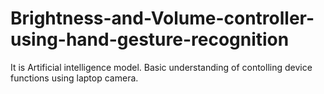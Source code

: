 # Brightness-and-Volume-controller-using-hand-gesture-recognition



It is Artificial intelligence model. Basic understanding of contolling device functions using laptop camera.
